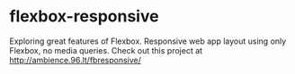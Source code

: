 # flexbox-responsive
Exploring great features of Flexbox. Responsive web app layout using only Flexbox, no media queries. Check out this project at http://ambience.96.lt/fbresponsive/
